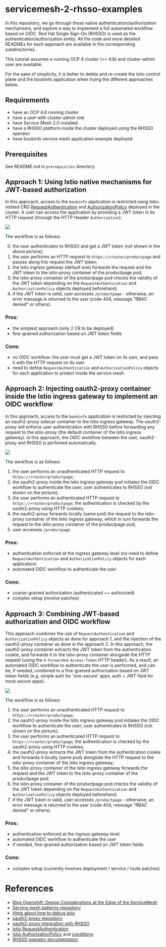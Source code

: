 # servicemesh-2-rhsso-examples

In this repository, we go through these native authentication/authorization mechanisms, and explore a way to implement a full automated workflow based on OIDC. Red Hat Single Sign-On (RHSSO) is used as the authentication/authorization entity. All the code and more detailed READMEs for each approach are available in the corresponding subdirectories.

This tutorial assumes a running OCP 4 cluster (>= 4.6) and cluster-admin user are available.

For the sake of simplicity, it is better to delete and re-create the istio control plane and the bookinfo application when trying the different approaches below.

## Requirements

* have an OCP 4.6 running cluster
* have a user with cluster-admin role
* have Service Mesh 2.0 installed
* have a RHSSO platform inside the cluster deployed using the RHSSO operator
* have bookinfo service mesh application example deployed 

## Prerequisites

See README.md in `prerequisites` directory.

## Approach 1: Using Istio native mechanisms for JWT-based authorization

In this approach, access to the `bookinfo` application is restricted using Istio-related CRD [RequestAuthentication](https://istio.io/latest/docs/reference/config/security/request_authentication/) and [AuthorizationPolicy](https://istio.io/latest/docs/reference/config/security/authorization-policy/) deployed in the cluster. A user can access the application by providing a JWT token in its HTTP request (through the HTTP Header `Authorization`).

![](draws/approach_1_istio_requestauthentication_authorizationpolicy.svg)

The workflow is as follows:

0. the user authenticates to RHSSO and get a JWT token (not shown in the above picture);
1. the user performs an HTTP request to `https://<route>/productpage` and passes along this request the JWT token;
2. the Istio ingress gateway (default one) forwards the request and the JWT token to the istio-proxy container of the productpage pod;
3. the istio-proxy container of the productpage pod checks the validity of the JWT token depending on the `RequestAuthentication` and `AuthorizationPolicy` objects deployed beforehand;
4. if the JWT token is valid, user accesses `/productpage` - otherwise, an error message is returned to the user (code 404, message "RBAC denied" or others).

### Pros:
* the simplest approach (only 2 CR to be deployed)
* fine-grained authorization based on JWT token fields

### Cons:
* no OIDC workflow: the user must get a JWT token on its own, and pass it with the HTTP request on its own
* need to define `RequestAuthentication` and `AuthorizationPolicy` objects for each application to protect inside the service mesh

## Approach 2: Injecting oauth2-proxy container inside the Istio ingress gateway to implement an OIDC workflow

In this approach, access to the `bookinfo` application is restricted by injecting an oauth2-proxy sidecar container to the Istio ingress gateway. The oauth2-proxy will enforce user authentication with RHSSO before forwarding any request to the istio-proxy (the default container of the Istio ingress gateway). In this approach, the OIDC workflow between the user, oauth2-proxy and RHSSO is perfomed automatically. 

![](draws/approach_2_oauth2-proxy_container_injection.svg)


The workflow is as follows:

1. the user performs an unauthenticated HTTP request to `https://<route>/productpage`;
2. the oauth2-proxy inside the Istio ingress gateway pod initiates the OIDC workflow to authenticate the user; user authenticates to RHSSO (not shown on the picture);
3. the user performs an authenticated HTTP request to `https://<route>/productpage`; the authentication is checked by the oauth2-proxy using HTTP cookies;
4. the oauth2-proxy forwards locally (same pod) the request to the istio-proxy container of the Istio ingress gateway, which in turn forwards the request to the istio-proxy container of the productpage pod;
5. user accesses `/productpage`.

### Pros:
* authentication enforced at the ingress gateway level (no need to define `RequestAuthentication` and `AuthorizationPolicy` objects for each application)
* automated OIDC workflow to authenticate the user

### Cons:
* coarse-grained authorization (authenticated == authorized)
* complex setup (involve patches)

## Approach 3: Combining JWT-based authorization and OIDC workflow

This approach combines the use of `RequestAuthentication` and `AuthorizationPolicy` objects as done for approach 1, and the injection of the oauth2-proxy container as done in the approach 2. In this approach, the oauth2-proxy container extracts the JWT token from the authentication cookie, and forwards it to the istio-proxy container alongside the HTTP request (using the `X-Forwarded-Access-Token` HTTP header). As a result, an automated OIDC workflow to authenticate the user is performed, and can be, if needed, combined to a fine-grained authorization based on JWT token fields (e.g. simple auth for 'non-secure' apps, auth + JWT field for more secure apps).

![](draws/approach_3_best_of_both.svg)

The workflow is as follows:

1. the user performs an unauthenticated HTTP request to `https://<route>/productpage`;
2. the oauth2-proxy inside the Istio ingress gateway pod initiates the OIDC workflow to authenticate the user; user authenticates to RHSSO (not shown on the picture);
3. the user performs an authenticated HTTP request to `https://<route>/productpage`; the authentication is checked by the oauth2-proxy using HTTP cookies;
4. the oauth2-proxy extracts the JWT token from the authentication cookie and forwards it locally (same pod) alongside the HTTP request to the istio-proxy container of the Istio ingress gateway;
5. the istio-proxy container of the Istio ingress gateway forwards the request and the JWT token to the istio-proxy container of the productpage pod;
6. the istio-proxy container of the productpage pod checks the validity of the JWT token depending on the `RequestAuthentication` and `AuthorizationPolicy` objects deployed beforehand;
7. if the JWT token is valid, user accesses `/productpage` - otherwise, an error message is returned to the user (code 404, message "RBAC denied" or others).

### Pros:
* authentication enforced at the ingress gateway level
* automated OIDC workflow to authenticate the user
* if needed, fine-grained authorization based on JWT token fields

### Cons:
* complex setup (currently involves deployment / service / route patches)

# References
* [Blog Openshift: Design Considerations at the Edge of the ServiceMesh](https://www.openshift.com/blog/design-considerations-at-the-edge-of-the-servicemesh)
* [Service mesh patterns repository](https://github.com/trevorbox/service-mesh-patterns/tree/master/ossm-2.0/auth)
* [Hints about how to debug istio](https://labs.consol.de/development/2020/05/07/debugging-istio.html)
* [oauth2-proxy repository](https://github.com/oauth2-proxy/oauth2-proxy)
* [oauth2-proxy integration with RHSSO](https://oauth2-proxy.github.io/oauth2-proxy/docs/configuration/oauth_provider/#keycloak-auth-provider)
* [Istio RequestAuthentication](https://istio.io/latest/docs/reference/config/security/request_authentication/) 
* [Istio AuthorizationPolicy](https://istio.io/latest/docs/reference/config/security/authorization-policy/) and [conditions](https://istio.io/latest/docs/reference/config/security/conditions/)
* [RHSSO operator documentation](https://access.redhat.com/documentation/en-us/red_hat_single_sign-on/7.4/html/server_installation_and_configuration_guide/operator)
